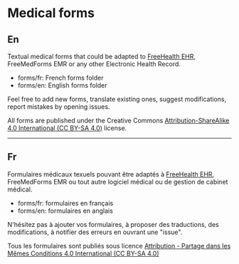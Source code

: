 # Medical forms

## En
Textual medical forms that could be adapted to [FreeHealth EHR](https://freehealth.io), FreeMedForms EMR or any other Electronic Health Record.
  * forms/fr: French forms folder
  * forms/en: English forms folder

Feel free to add new forms, translate existing ones, suggest modifications, report mistakes by opening issues.

All forms are published under the Creative Commons [Attribution-ShareAlike 4.0 International (CC BY-SA 4.0)](https://creativecommons.org/licenses/by-sa/4.0/) license.

---

## Fr
Formulaires médicaux texuels pouvant être adaptés à [FreeHealth EHR](https://freehealth.io), FreeMedForms EMR
ou tout autre logiciel médical ou de gestion de cabinet médical.
  * forms/fr: formulaires en français
  * forms/en: formulaires en anglais

N'hésitez pas à ajouter vos formulaires, à proposer des traductions, des modifications,
à notifier des erreurs en ouvrant une "issue".

Tous les formulaires sont publiés sous licence [Attribution - Partage dans les Mêmes Conditions 4.0 International (CC BY-SA 4.0)](https://creativecommons.org/licenses/by-sa/4.0/deed.fr)

